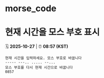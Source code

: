 # morse_code
# 현재 시간을 모스 부호 표시
<!-- MORSE_TIME_START -->
🗓️ **2025-10-27** | ⏰ **08:57 (KST)**

```
현재 시간을 입력하세요. 모스 부호로 바꿉니다
----- ---.. ..... --...
모스 부호를 다시 현재 시간으로 바꿉니다
0857
```
<!-- MORSE_TIME_END -->
